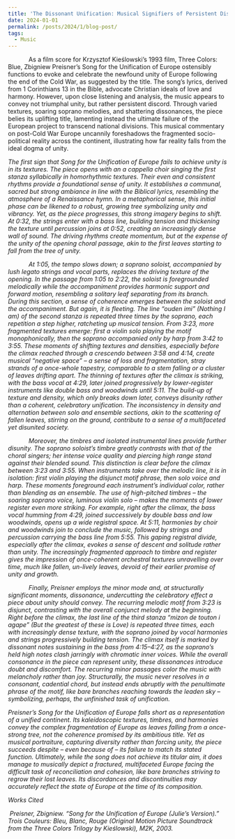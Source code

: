 ```yaml
---
title: 'The Dissonant Unification: Musical Signifiers of Persistent Disunity in Preisner’s Song for the Unification of Europe'
date: 2024-01-01
permalink: /posts/2024/1/blog-post/
tags:
  - Music
---
```

<!-- wp:paragraph -->
<p></p>
<!-- /wp:paragraph -->

<!-- wp:paragraph -->
<p>&nbsp;&nbsp;&nbsp;&nbsp;&nbsp;&nbsp;&nbsp;&nbsp;&nbsp;&nbsp;&nbsp; As a film score for Krzysztof Kieślowski’s 1993 film, Three Colors: Blue, Zbigniew Preisner’s Song for the Unification of Europe ostensibly functions to evoke and celebrate the newfound unity of Europe following the end of the Cold War, as suggested by the title. The song’s lyrics, derived from 1 Corinthians 13 in the Bible, advocate Christian ideals of love and harmony. However, upon close listening and analysis, the music appears to convey not triumphal unity, but rather persistent discord. Through varied textures, soaring soprano melodies, and shattering dissonances, the piece belies its uplifting title, lamenting instead the ultimate failure of the European project to transcend national divisions. This musical commentary on post-Cold War Europe uncannily foreshadows the fragmented socio-political reality across the continent, illustrating how far reality falls from the ideal dogma of unity.</p>
<!-- /wp:paragraph -->

<!-- wp:paragraph -->
<p><em>The first sign that Song for the Unification of Europe fails to achieve unity is in its textures. The piece opens with an a cappella choir singing the first stanza syllabically in homorhythmic textures. Their even and consistent rhythms provide a foundational sense of unity. It establishes a communal, sacred but strong ambiance in line with the Biblical lyrics, resembling the atmosphere of a Renaissance hymn. In a metaphorical sense, this initial phase can be likened to a robust, growing tree symbolizing unity and vibrancy. Yet, as the piece progresses, this strong imagery begins to shift. At 0:32, the strings enter with a bass line, building tension and thickening the texture until percussion joins at 0:52, creating an increasingly dense wall of sound. The driving rhythms create momentum, but at the expense of the unity of the opening choral passage, akin to the first leaves starting to fall from the tree of unity. </p>
<!-- /wp:paragraph -->

<!-- wp:paragraph -->
<p>&nbsp;&nbsp;&nbsp;&nbsp;&nbsp;&nbsp;&nbsp;&nbsp;&nbsp;&nbsp;&nbsp; <em>At 1:05, the tempo slows down; a soprano soloist, accompanied by lush legato strings and vocal parts, replaces the driving texture of the opening. In the passage from 1:05 to 2:22, the soloist is foregrounded melodically while the accompaniment provides harmonic support and forward motion, resembling a solitary leaf separating from its branch. During this section, a sense of coherence emerges between the soloist and the accompaniment. But again, it is fleeting. The line “ouden imi” (Nothing I am) of the second stanza is repeated three times by the soprano, each repetition a step higher, ratcheting up musical tension. From 3:23, more fragmented textures emerge: first a violin solo playing the motif monophonically, then the soprano accompanied only by harp from 3:42 to 3:55. These moments of shifting textures and densities, especially before the climax reached through a crescendo between 3:58 and 4:14, create musical “negative space” – a sense of loss and fragmentation, stray strands of a once-whole tapestry, comparable to a stem falling or a cluster of leaves drifting apart. The thinning of textures after the climax is striking, with the bass vocal at 4:29, later joined progressively by lower-register instruments like double bass and woodwinds until 5:11. The build-up of texture and density, which only breaks down later, conveys disunity rather than a coherent, celebratory unification. The inconsistency in density and alternation between solo and ensemble sections, akin to the scattering of fallen leaves, stirring on the ground, contribute to a sense of a multifaceted yet disunited society.</p>
<!-- /wp:paragraph -->

<!-- wp:paragraph -->
<p>&nbsp;&nbsp;&nbsp;&nbsp;&nbsp;&nbsp;&nbsp;&nbsp;&nbsp;&nbsp;&nbsp; Moreover, the timbres and isolated instrumental lines provide further disunity. The soprano soloist’s timbre greatly contrasts with that of the choral singers; her intense voice quality and piercing high range stand against their blended sound. This distinction is clear before the climax between 3:23 and 3:55. When instruments take over the melodic line, it is in isolation: first violin playing the disjunct motif phrase, then solo voice and harp. These moments foreground each instrument’s individual color, rather than blending as an ensemble. The use of high-pitched timbres – the soaring soprano voice, luminous violin solo – makes the moments of lower register even more striking. For example, right after the climax, the bass vocal humming from 4:29, joined successively by double bass and low woodwinds, opens up a wide registral space. At 5:11, harmonies by choir and woodwinds join to conclude the music, followed by strings and percussion carrying the bass line from 5:55. This gaping registral divide, especially after the climax, evokes a sense of descent and solitude rather than unity. The increasingly fragmented approach to timbre and register gives the impression of once-coherent orchestral textures unravelling over time, much like fallen, un-lively leaves, devoid of their earlier promise of unity and growth.</p>
<!-- /wp:paragraph -->

<!-- wp:paragraph -->
<p>&nbsp;&nbsp;&nbsp;&nbsp;&nbsp;&nbsp;&nbsp;&nbsp;&nbsp;&nbsp;&nbsp; Finally, Preisner employs the minor mode and, at structurally significant moments, dissonance, undercutting the celebratory effect a piece about unity should convey. The recurring melodic motif from 3:23 is disjunct, contrasting with the overall conjunct melody at the beginning. Right before the climax, the last line of the third stanza “mizon de touton i agape” (But the greatest of these is Love) is repeated three times, each with increasingly dense texture, with the soprano joined by vocal harmonies and strings progressively building tension. The climax itself is marked by dissonant notes sustaining in the bass from 4:15–4:27, as the soprano’s held high notes clash jarringly with chromatic inner voices. While the overall consonance in the piece can represent unity, these dissonances introduce doubt and discomfort. The recurring minor passages color the music with melancholy rather than joy. Structurally, the music never resolves in a consonant, cadential chord, but instead ends abruptly with the penultimate phrase of the motif, like bare branches reaching towards the leaden sky – symbolizing, perhaps, the unfinished task of unification.</p>
<!-- /wp:paragraph -->

<!-- wp:paragraph -->
<p>Preisner’s Song for the Unification of Europe falls short as a representation of a unified continent. Its kaleidoscopic textures, timbres, and harmonies convey the complex fragmentation of Europe as leaves falling from a once-strong tree, not the coherence promised by its ambitious title. Yet as musical portraiture, capturing diversity rather than forcing unity, the piece succeeds despite – even because of – its failure to match its stated function. Ultimately, while the song does not achieve its titular aim, it does manage to musically depict a fractured, multifaceted Europe facing the difficult task of reconciliation and cohesion, like bare branches striving to regrow their lost leaves. Its discordances and discontinuities may accurately reflect the state of Europe at the time of its composition.</p>
<!-- /wp:paragraph -->


<!-- wp:paragraph -->
<p>Works Cited</p>
<!-- /wp:paragraph -->

<!-- wp:paragraph -->
<p>&nbsp;Preisner, Zbigniew. “Song for the Unification of Europe (Julie’s Version).” Trois Couleurs: Bleu, Blanc, Rouge (Original Motion Picture Soundtrack from the Three Colors Trilogy by Kieślowski), M2K, 2003.</p>
<!-- /wp:paragraph -->

